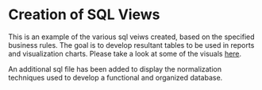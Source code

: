 # Creation of SQL Views

This is an example of the various sql veiws created, based on the specified business rules.
The goal is to develop resultant tables to be used in reports and visualization charts. 
Please take a look at some of the visuals [here](https://tanyargrimes.github.io/portfolio/sql-query-reports/piece.html).

An additional sql file has been added to display the normalization techniques used to develop a functional and organized database.